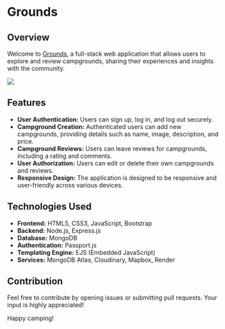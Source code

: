# Grounds

## Overview

Welcome to [Grounds](https://grounds-1a30.onrender.com), a full-stack web application that allows users to explore and review campgrounds, sharing their experiences and insights with the community.

![](https://github.com/garhu/Grounds/blob/main/animation.gif)

## Features

- **User Authentication:** Users can sign up, log in, and log out securely.
- **Campground Creation:** Authenticated users can add new campgrounds, providing details such as name, image, description, and price.
- **Campground Reviews:** Users can leave reviews for campgrounds, including a rating and comments.
- **User Authorization:** Users can edit or delete their own campgrounds and reviews.
- **Responsive Design:** The application is designed to be responsive and user-friendly across various devices.

## Technologies Used

- **Frontend:** HTML5, CSS3, JavaScript, Bootstrap
- **Backend:** Node.js, Express.js
- **Database:** MongoDB
- **Authentication:** Passport.js
- **Templating Engine:** EJS (Embedded JavaScript)
- **Services:** MongoDB Atlas, Cloudinary, Mapbox, Render

## Contribution

Feel free to contribute by opening issues or submitting pull requests. Your input is highly appreciated!

Happy camping!
